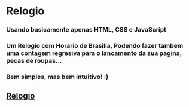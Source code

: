 # Relogio

### Usando basicamente apenas HTML, CSS e JavaScript
### Um Relogio com Horario de Brasilia, Podendo fazer tambem uma contagem regresiva para o lancamento da sua pagina, pecas de roupas...
### Bem simples, mas bem intuitivo! :)

## <a href="https://itsgabrielandrade.github.io/Relogio/"> Relogio </a>
